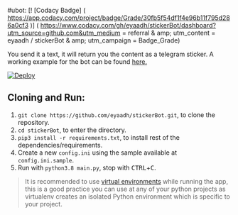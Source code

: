 #ubot:
[! [Codacy Badge] ( https://app.codacy.com/project/badge/Grade/30fb5f54df1f4e96b11f795d286a0cf3 )] ( https://www.codacy.com/gh/eyaadh/stickerBot/dashboard?utm_source=github.com&utm_medium = referral & amp; utm_content = eyaadh / stickerBot & amp; utm_campaign = Badge_Grade)

You send it a text, it will return you the content as a telegram sticker. A working example for the bot can be found [here.](https://telegram.dog/somestickerbot)

[![Deploy](https://www.herokucdn.com/deploy/button.svg)](https://heroku.com/deploy)

## Cloning and Run:
1. `git clone https://github.com/eyaadh/stickerBot.git`, to clone the repository.
2. `cd stickerBot`, to enter the directory.
3. `pip3 install -r requirements.txt`, to install rest of the dependencies/requirements.
4. Create a new `config.ini` using the sample available at `config.ini.sample`.
5. Run with `python3.8 main.py`, stop with <kbd>CTRL</kbd>+<kbd>C</kbd>.
> It is recommended to use [virtual environments](https://docs.python-guide.org/dev/virtualenvs/) while running the app, this is a good practice you can use at any of your python projects as virtualenv creates an isolated Python environment which is specific to your project.
